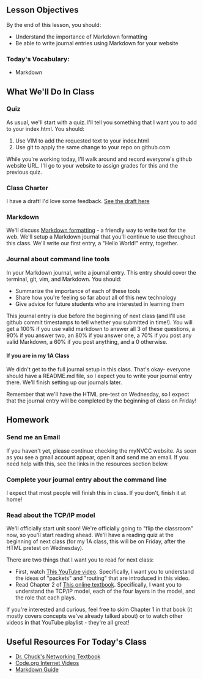 <!--
Instructor notes: 

To enable md syntax highlighting in vim
:syntax on



-->


## Lesson Objectives
By the end of this lesson, you should:
- Understand the importance of Markdown formatting
- Be able to write journal entries using Markdown for your website

### Today's Vocabulary:
- Markdown

## What We'll Do In Class

### Quiz
As usual, we'll start with a quiz. I'll tell you something that I want you to add to your index.html. You should:
1. Use VIM to add the requested text to your index.html
2. Use git to apply the same change to your repo on github.com

While you're working today, I'll walk around and record everyone's github website URL. I'll go to your website to assign grades for this and the previous quiz.


### Class Charter
I have a draft! I'd love some feedback. [See the draft here](https://docs.google.com/document/d/1YJwfaeJMPwO4wveRAYpc40Xwx0RQHpeF-7e4urK-Ndg/edit?usp=sharing)

### Markdown
We'll discuss [Markdown formatting](https://www.markdownguide.org/getting-started/) - a friendly way to write text for the web. We'll setup a Markdown journal that you'll continue to use throughout this class. We'll write our first entry, a "Hello World!" entry, together.

### Journal about command line tools
In your Markdown journal, write a journal entry. This entry should cover the terminal, git, vim, and Markdown. You should:
- Summarize the importance of each of these tools
- Share how you're feeling so far about all of this new technology
- Give advice for future students who are interested in learning them

This journal entry is due before the beginning of next class (and I'll use github commit timestamps to tell whether you submitted in time!). You will get a 100% if you use valid markdown to answer all 3 of these questions, a 90% if you answer two, an 80% if you answer one, a 70% if you post any valid Markdown, a 60% if you post anything, and a 0 otherwise.

#### If you are in my 1A Class
We didn't get to the full journal setup in this class. That's okay- everyone should have a README.md file, so I expect you to write your journal entry there. We'll finish setting up our journals later.

Remember that we'll have the HTML pre-test on Wednesday, so I expect that the journal entry will be completed by the beginning of class on Friday!

## Homework

### Send me an Email
If you haven't yet, please continue checking the myNVCC website. As soon as you see a gmail account appear, open it and send me an email. If you need help with this, see the links in the resources section below.

### Complete your journal entry about the command line
I expect that most people will finish this in class. If you don't, finish it at home!

### Read about the TCP/IP model
We'll officially start unit soon! We're officially going to "flip the classroom" now, so you'll start reading ahead. We'll have a reading quiz at the beginning of next class (for my 1A class, this will be on Friday, after the HTML pretest on Wednesday).

There are two things that I want you to read for next class:
- First, watch [This YouTube video](https://www.youtube.com/watch?v=AYdF7b3nMto&list=PLzdnOPI1iJNfMRZm5DDxco3UdsFegvuB7). Specifically, I want you to understand the ideas of "packets" and "routing" that are introduced in this video.
- Read Chapter 2 of [This online textbook](https://do1.dr-chuck.net/net-intro/EN_us/net-intro.pdf). Specifically, I want you to understand the TCP/IP model, each of the four layers in the model, and the role that each plays.

If you're interested and curious, feel free to skim Chapter 1 in that book (it mostly covers concepts we've already talked about) or to watch other videos in that YouTube playlist - they're all great!

## Useful Resources For Today's Class
- [Dr. Chuck's Networking Textbook](https://do1.dr-chuck.net/net-intro/EN_us/net-intro.pdf)
- [Code.org Internet Videos](https://www.youtube.com/watch?v=AYdF7b3nMto&list=PLzdnOPI1iJNfMRZm5DDxco3UdsFegvuB7)
- [Markdown Guide](https://www.markdownguide.org/basic-syntax/)